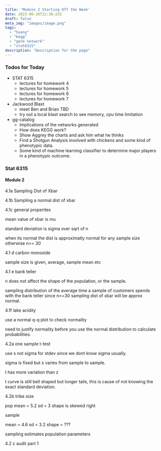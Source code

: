 ```yaml
---
title: 'Module 2 Starting Off the Week'
date: 2023-06-26T12:38:23Z
draft: false
meta_img: "images/image.png"
tags:
  - "huang"
  - "kegg"
  - "gene network"
  - "stat6315"
description: "Description for the page"
---
```


### Todos for Today

- STAT 6315
  - lectures for homework 4
  - lectures for homework 5
  - lectures for homework 6
  - lectures for homework 7
- Jackwood Blast
  - meet Ben and Brian TBD
  - try out a local blast search to see memory, cpu time limitation
- gg-catalog
  - Implications of the networks generated
  - How does KEGG work?
  - Show Aggrey the charts and ask him what he thinks
  - Find a Shotgun Analysis involved with chickens and some kind of phenotypic data.
  - Some kind of machine learning classifier to determine major players in a phenotypic outcome.
  
### Stat 6315

#### Module 2

4.1a Sampling Dist of Xbar

4.1b Sampling a normal dist of xbar

4.1c general properites

mean value of xbar is mu

standard deviation is sigma over sqrt of n

when its normal the dist is approximatly normal for any sample size otherwise n>= 30 

4.1 d carbon monoxide

sample size is given, average, sample mean etc

4.1 e bank teller

n does not affect the shape of the population, or the sample.

sampling distribution of the average time a sample of customers spends with the bank teller
since n>=30 sampling dist of xbar will be approx normal. 

4.1f lake acidity

use a normal q-q plot to check normality

need to justify normality before you use the normal distribution to calculate probabilities. 

4.2a one sample t-test

use s not sigma for stdev since we dont know sigma usually. 

sigma is fixed but s varies from sample to sample. 

t has more variation than z 

t curve is still bell shaped but longer tails, this is cause of not knowing the exact standard deviation.

4.2b tribe size 

pop
mean = 5.2
sd = 3 
shape is skewed right

sample

mean = 4.6 
sd = 3.2
shape = ???

sampling estimates population parameters

4.2 c audit part 1


